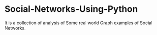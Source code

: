 # Social-Networks-Using-Python
It is a collection of analysis of Some real world Graph examples of Social Networks.
